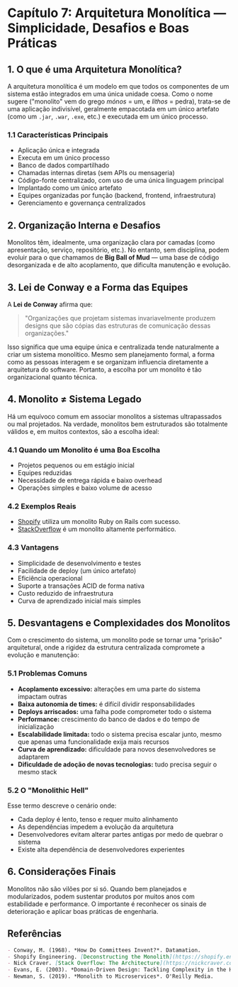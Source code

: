 # Capítulo 7: Arquitetura Monolítica — Simplicidade, Desafios e Boas Práticas

## 1. O que é uma Arquitetura Monolítica?

A arquitetura monolítica é um modelo em que todos os componentes de um sistema estão integrados em uma única unidade coesa. Como o nome sugere ("monolito" vem do grego *mónos* = um, e *líthos* = pedra), trata-se de uma aplicação indivisível, geralmente empacotada em um único artefato (como um `.jar`, `.war`, `.exe`, etc.) e executada em um único processo.

### 1.1 Características Principais

* Aplicação única e integrada
* Executa em um único processo
* Banco de dados compartilhado
* Chamadas internas diretas (sem APIs ou mensageria)
* Código-fonte centralizado, com uso de uma única linguagem principal
* Implantado como um único artefato
* Equipes organizadas por função (backend, frontend, infraestrutura)
* Gerenciamento e governança centralizados

## 2. Organização Interna e Desafios

Monolitos têm, idealmente, uma organização clara por camadas (como apresentação, serviço, repositório, etc.). No entanto, sem disciplina, podem evoluir para o que chamamos de **Big Ball of Mud** — uma base de código desorganizada e de alto acoplamento, que dificulta manutenção e evolução.

## 3. Lei de Conway e a Forma das Equipes

A **Lei de Conway** afirma que:

> "Organizações que projetam sistemas invariavelmente produzem designs que são cópias das estruturas de comunicação dessas organizações."

Isso significa que uma equipe única e centralizada tende naturalmente a criar um sistema monolítico. Mesmo sem planejamento formal, a forma como as pessoas interagem e se organizam influencia diretamente a arquitetura do software. Portanto, a escolha por um monolito é tão organizacional quanto técnica.

## 4. Monolito ≠ Sistema Legado

Há um equívoco comum em associar monolitos a sistemas ultrapassados ou mal projetados. Na verdade, monolitos bem estruturados são totalmente válidos e, em muitos contextos, são a escolha ideal:

### 4.1 Quando um Monolito é uma Boa Escolha

* Projetos pequenos ou em estágio inicial
* Equipes reduzidas
* Necessidade de entrega rápida e baixo overhead
* Operações simples e baixo volume de acesso

### 4.2 Exemplos Reais

* [Shopify](https://shopify.engineering/deconstructing-monolith) utiliza um monolito Ruby on Rails com sucesso.
* [StackOverflow](https://nickcraver.com/blog/2016/02/17/stack-overflow-the-architecture-2016-edition/) é um monolito altamente performático.

### 4.3 Vantagens

* Simplicidade de desenvolvimento e testes
* Facilidade de deploy (um único artefato)
* Eficiência operacional
* Suporte a transações ACID de forma nativa
* Custo reduzido de infraestrutura
* Curva de aprendizado inicial mais simples

## 5. Desvantagens e Complexidades dos Monolitos

Com o crescimento do sistema, um monolito pode se tornar uma "prisão" arquitetural, onde a rigidez da estrutura centralizada compromete a evolução e manutenção:

### 5.1 Problemas Comuns

* **Acoplamento excessivo:** alterações em uma parte do sistema impactam outras
* **Baixa autonomia de times:** é difícil dividir responsabilidades
* **Deploys arriscados:** uma falha pode comprometer todo o sistema
* **Performance:** crescimento do banco de dados e do tempo de inicialização
* **Escalabilidade limitada:** todo o sistema precisa escalar junto, mesmo que apenas uma funcionalidade exija mais recursos
* **Curva de aprendizado:** dificuldade para novos desenvolvedores se adaptarem
* **Dificuldade de adoção de novas tecnologias:** tudo precisa seguir o mesmo stack

### 5.2 O "Monolithic Hell"

Esse termo descreve o cenário onde:

* Cada deploy é lento, tenso e requer muito alinhamento
* As dependências impedem a evolução da arquitetura
* Desenvolvedores evitam alterar partes antigas por medo de quebrar o sistema
* Existe alta dependência de desenvolvedores experientes

## 6. Considerações Finais

Monolitos não são vilões por si só. Quando bem planejados e modularizados, podem sustentar produtos por muitos anos com estabilidade e performance. O importante é reconhecer os sinais de deterioração e aplicar boas práticas de engenharia.

## Referências

```md
- Conway, M. (1968). *How Do Committees Invent?*. Datamation.
- Shopify Engineering. [Deconstructing the Monolith](https://shopify.engineering/deconstructing-monolith)
- Nick Craver. [Stack Overflow: The Architecture](https://nickcraver.com/blog/2016/02/17/stack-overflow-the-architecture-2016-edition/)
- Evans, E. (2003). *Domain-Driven Design: Tackling Complexity in the Heart of Software*. Addison-Wesley.
- Newman, S. (2019). *Monolith to Microservices*. O'Reilly Media.
```

